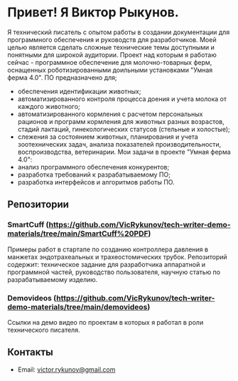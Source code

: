 # Привет! Я Виктор Рыкунов.

Я технический писатель с опытом работы в создании документации для программного обеспечения и руководств для разработчиков. Моей целью является сделать сложные технические темы доступными и понятными для широкой аудитории.
Проект над которым я работаю сейчас - программное обеспечение для молочно-товарных ферм, оснащенных роботизированными доильными установками "Умная ферма 4.0". 
ПО предназначено для;
- обеспечения идентификации животных;
- автоматизированного контроля процесса доения и учета молока от каждого животного;
- автоматизированного кормления с расчетом персональных рационов и программ кормления для животных разных возрастов, стадий лактаций, гинекологических статусов (стельные и холостые);
- слежения за состоянием животных, планирования и учета зоотехнических задач, анализа показателей производительности, воспроизводства, ветеринарии.
Мои задачи в проекте "Умная ферма 4.0":
- анализ программного обеспечения конкурентов;
- разработка требований к разрабатываемому ПО;
 - разработка интерфейсов и алгоритмов работы ПО.
  
## Репозитории

### SmartCuff (https://github.com/VicRykunov/tech-writer-demo-materials/tree/main/SmartCuff%20PDF)
Примеры работ в стартапе по созданию контроллера давления в манжетах эндотрахеальных и трахеостомических трубок. Репозиторий содержит: техническое задание для разработчика аппаратной и программной частей, руководство пользователя, научную статью по разрабатываемому изделию.

### Demovideos (https://github.com/VicRykunov/tech-writer-demo-materials/tree/main/demovideos)
Ссылки на демо видео по проектам в которых я работал в роли технического писателя.

## Контакты
- Email: victor.rykunov@gmail.com

